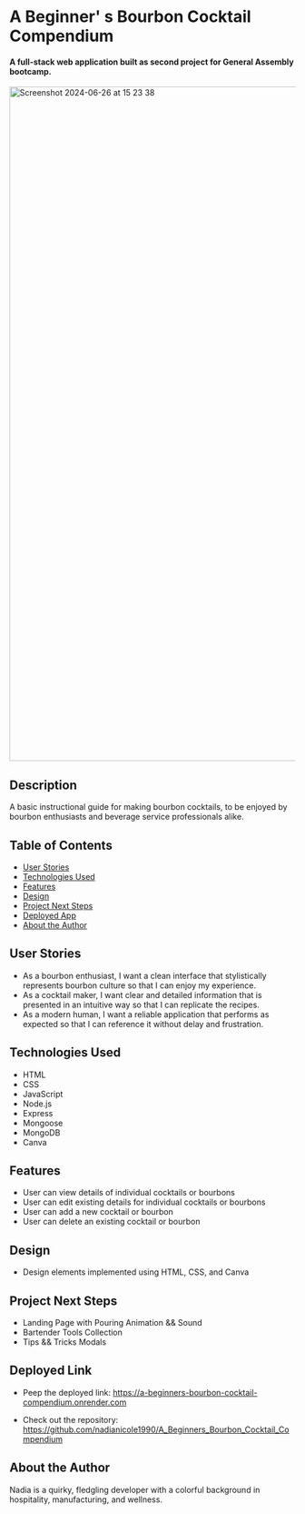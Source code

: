 # A Beginner' s Bourbon Cocktail Compendium
#### A full-stack web application built as second project for General Assembly bootcamp.
<img width="1186" alt="Screenshot 2024-06-26 at 15 23 38" src="https://github.com/nadianicole1990/A_Beginners_Bourbon_Cocktail_Compendium/assets/157327606/5a0df689-7e31-415e-9c87-47e7c495f73b">

## Description
A basic instructional guide for making bourbon cocktails, to be enjoyed by bourbon enthusiasts and beverage service professionals alike.

## Table of Contents
* [User Stories](#userstories)
* [Technologies Used](#technologiesused)
* [Features](#features)
* [Design](#design)
* [Project Next Steps](#nextsteps)
* [Deployed App](#deployment)
* [About the Author](#author)

## <a name="userstories"></a> User Stories

* As a bourbon enthusiast, I want a clean interface that stylistically represents bourbon culture so that I can enjoy my experience.
* As a cocktail maker, I want clear and detailed information that is presented in an intuitive way so that I can replicate the recipes.
* As a modern human, I want a reliable application that performs as expected so that I can reference it without delay and frustration.

## <a name="technologiesused"></a>Technologies Used
* HTML
* CSS
* JavaScript
* Node.js
* Express
* Mongoose
* MongoDB
* Canva

## <a name="features"></a>Features
* User can view details of individual cocktails or bourbons
* User can edit existing details for individual cocktails or bourbons
* User can add a new cocktail or bourbon
* User can delete an existing cocktail or bourbon

## <a name="design"></a>Design
* Design elements implemented using HTML, CSS, and Canva

## <a name="nextsteps"></a>Project Next Steps
* Landing Page with Pouring Animation && Sound
* Bartender Tools Collection
* Tips && Tricks Modals

## <a name="deployment"></a>Deployed Link

* Peep the deployed link:
https://a-beginners-bourbon-cocktail-compendium.onrender.com

* Check out the repository:
https://github.com/nadianicole1990/A_Beginners_Bourbon_Cocktail_Compendium

## <a name="author"></a> About the Author
Nadia is a quirky, fledgling developer with a colorful background in hospitality, manufacturing, and wellness.
